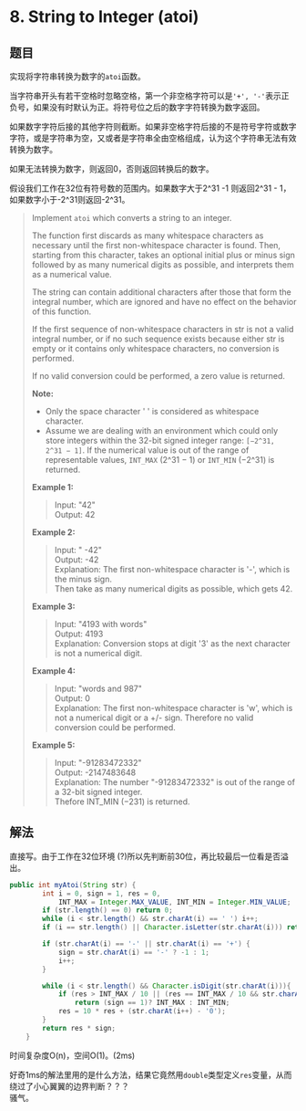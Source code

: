# 8. String to Integer (atoi)

## 题目

实现将字符串转换为数字的`atoi`函数。

当字符串开头有若干空格时忽略空格，第一个非空格字符可以是`'+', '-'`表示正负号，如果没有时默认为正。将符号位之后的数字字符转换为数字返回。

如果数字字符后接的其他字符则截断。如果非空格字符后接的不是符号字符或数字字符，或是字符串为空，又或者是字符串全由空格组成，认为这个字符串无法有效转换为数字。

如果无法转换为数字，则返回0，否则返回转换后的数字。

假设我们工作在32位有符号数的范围内。如果数字大于2^31 -1 则返回2^31 - 1，如果数字小于-2^31则返回-2^31。

>Implement `atoi` which converts a string to an integer.
>
>The function first discards as many whitespace characters as necessary until the first non-whitespace character is found. Then, starting from this character, takes an optional initial plus or minus sign followed by as many numerical digits as possible, and interprets them as a numerical value.
>
>The string can contain additional characters after those that form the integral number, which are ignored and have no effect on the behavior of this function.
>
>If the first sequence of non-whitespace characters in str is not a valid integral number, or if no such sequence exists because either str is empty or it contains only whitespace characters, no conversion is performed.
>
>If no valid conversion could be performed, a zero value is returned.
>
>**Note:**
>
> - Only the space character ' ' is considered as whitespace character.
> - Assume we are dealing with an environment which could only store integers within the 32-bit signed integer range: `[−2^31,  2^31 − 1]`. If the numerical value is out of the range of representable values, `INT_MAX` (2^31 − 1) or `INT_MIN` (−2^31) is returned.
>
>**Example 1:**
>
>>Input: "42"  
>>Output: 42
>
>**Example 2:**
>
>>Input: "   -42"  
>>Output: -42  
>>Explanation: The first non-whitespace character is '-', which is the minus sign.  
Then take as many numerical digits as possible, which gets 42.
>
>**Example 3:**
>
>>Input: "4193 with words"  
>>Output: 4193  
>>Explanation: Conversion stops at digit '3' as the next character is not a numerical digit.
>
>**Example 4:**
>
>>Input: "words and 987"  
>>Output: 0  
>>Explanation: The first non-whitespace character is 'w', which is not a numerical digit or a +/- sign. Therefore no valid conversion could be performed.
>
>**Example 5:**
>
>>Input: "-91283472332"  
>>Output: -2147483648  
>>Explanation: The number "-91283472332" is out of the range of a 32-bit signed integer.  
Thefore INT_MIN (−231) is returned.

## 解法

直接写。由于工作在32位环境 (?)所以先判断前30位，再比较最后一位看是否溢出。

```java
public int myAtoi(String str) {
        int i = 0, sign = 1, res = 0,
            INT_MAX = Integer.MAX_VALUE, INT_MIN = Integer.MIN_VALUE;
        if (str.length() == 0) return 0;
        while (i < str.length() && str.charAt(i) == ' ') i++;
        if (i == str.length() || Character.isLetter(str.charAt(i))) return 0;

        if (str.charAt(i) == '-' || str.charAt(i) == '+') {
            sign = str.charAt(i) == '-' ? -1 : 1;
            i++;
        }

        while (i < str.length() && Character.isDigit(str.charAt(i))){
            if (res > INT_MAX / 10 || (res == INT_MAX / 10 && str.charAt(i) > '7'))
                return (sign == 1)? INT_MAX : INT_MIN;
            res = 10 * res + (str.charAt(i++) - '0');
        }
        return res * sign;
    }
```

时间复杂度O(n)，空间O(1)。(2ms)

好奇1ms的解法里用的是什么方法，结果它竟然用`double`类型定义`res`变量，从而绕过了小心翼翼的边界判断？？？  
骚气。
